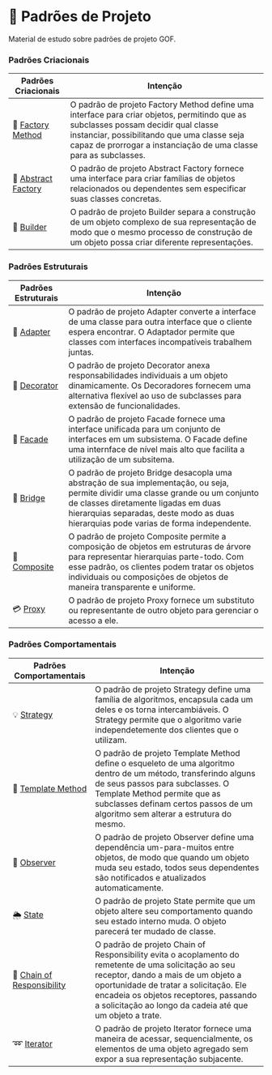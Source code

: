 # :notebook: Padrões de Projeto

Material de estudo sobre padrões de projeto GOF.

### Padrões Criacionais

| Padrões Criacionais                                       | Intenção                                                                 |
|-----------------------------------------------------------|--------------------------------------------------------------------------|
| :mount_fuji: [Factory Method][#factoryMethod] 	        | O padrão de projeto Factory Method define uma interface para criar objetos, permitindo que as subclasses possam decidir qual classe instanciar, possibilitando que uma classe seja capaz de prorrogar a instanciação de uma classe para as subclasses. |
| :dna: [Abstract Factory][#abstractFactory] 	            | O padrão de projeto Abstract Factory fornece uma interface para criar famílias de objetos relacionados ou dependentes sem especificar suas classes concretas. |
| :construction_worker: [Builder][#builder]                 | O padrão de projeto Builder separa a construção de um objeto complexo de sua representação de modo que o mesmo processo de construção de um objeto possa criar diferente representações. |


### Padrões Estruturais

| Padrões Estruturais                                       | Intenção                                                                 |
|-----------------------------------------------------------|--------------------------------------------------------------------------|
| :electric_plug: [Adapter][#adapter] 	                    | O padrão de projeto Adapter converte a interface de uma classe para outra interface que o cliente espera encontrar. O Adaptador permite que classes com interfaces incompatíveis  trabalhem juntas. |
| :ice_cream: [Decorator][#decorator] 	                    | O padrão de projeto Decorator anexa responsabilidades individuais a um objeto dinamicamente. Os Decoradores fornecem uma alternativa flexível ao uso de subclasses para extensão de funcionalidades. |
| :gift: [Facade][#facade] 	                                | O padrão de projeto Facade fornece uma interface unificada para um conjunto de interfaces em um subsistema. O Facade define uma internface de nível mais alto que facilita a utilização de um subsitema. |
| :bridge_at_night: [Bridge][#bridge] 	                    | O padrão de projeto Bridge desacopla uma abstração de sua implementação, ou seja, permite dividir uma classe grande ou um conjunto de classes diretamente ligadas em duas hierarquias separadas, deste modo as duas hierarquias pode varias de forma independente. |
| :herb: [Composite][#composite]             	            | O padrão de projeto Composite permite a composição de objetos em estruturas de árvore para representar hierarquias parte-todo. Com esse padrão, os clientes podem tratar os objetos individuais ou composições de objetos de maneira transparente e uniforme. |
| :credit_card: [Proxy][#proxy]             	            | O padrão de projeto Proxy fornece um substituto ou representante de outro objeto para gerenciar o acesso a ele. |



### Padrões Comportamentais

| Padrões Comportamentais                                   | Intenção                                                                 |
|-----------------------------------------------------------|--------------------------------------------------------------------------|
| :bulb: [Strategy][#strategy] 	                            | O padrão de projeto Strategy define uma família de algoritmos, encapsula cada um deles e os torna intercambiáveis. O Strategy permite que o algoritmo varie independetemente dos clientes que o utilizam.         |
| :pencil: [Template Method][#templatemethod] 	            | O padrão de projeto Template Method define o esqueleto de uma algoritmo dentro de um método, transferindo alguns de seus passos para subclasses. O Template Method permite que as subclasses definam certos passos de um algoritmo sem alterar a estrutura do mesmo. |
| :eyes: [Observer][#observer] 	                            | O padrão de projeto Observer define uma dependência um-para-muitos entre objetos, de modo que quando um objeto muda seu estado, todos seus dependentes são notificados e atualizados automaticamente. |
| :sun_behind_rain_cloud: [State][#state]                   | O padrão de projeto State permite que um objeto altere seu comportamento quando seu estado interno muda. O objeto parecerá ter mudado de classe. |
| :link: [Chain of Responsibility][#ChainofResponsibility]  | O padrão de projeto Chain of Responsibility evita o acoplamento do remetente de uma solicitação ao seu receptor, dando a mais de um objeto a oportunidade de tratar a solicitação. Ele encadeia os objetos receptores, passando a solicitação ao longo da cadeia até que um objeto a trate. |
| :loop: [Iterator][#iterator]                              | O padrão de projeto Iterator fornece uma maneira de acessar, sequencialmente, os elementos de uma objeto agregado sem expor a sua representação subjacente. |


[#factoryMethod]: src/main/java/designpatterns/criacionais/factorymethod/
[#abstractFactory]: src/main/java/designpatterns/criacionais/abstractfactory/
[#builder]: src/main/java/designpatterns/criacionais/builder/

[#adapter]: src/main/java/designpatterns/estruturais/adapter/
[#decorator]: src/main/java/designpatterns/estruturais/decorator/
[#facade]: src/main/java/designpatterns/estruturais/facade/
[#bridge]: src/main/java/designpatterns/estruturais/bridge/
[#composite]: src/main/java/designpatterns/estruturais/composite/
[#proxy]: src/main/java/designpatterns/estruturais/proxy/


[#strategy]: src/main/java/designpatterns/comportamentais/strategy/
[#templatemethod]: src/main/java/designpatterns/comportamentais/templatemethod/
[#observer]: src/main/java/designpatterns/comportamentais/observer/
[#state]: src/main/java/designpatterns/comportamentais/state/
[#ChainofResponsibility]: src/main/java/designpatterns/comportamentais/chainofresponsibility/
[#iterator]: src/main/java/designpatterns/comportamentais/iterator/
